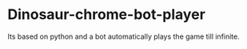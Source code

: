 # Dinosaur-chrome-bot-player
Its based on python and a bot automatically plays the game till infinite.
